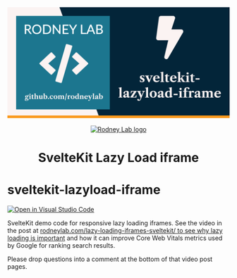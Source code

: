 <img src="./images/rodneylab-github-sveltekit-lazyload-iframe.png" alt="Rodney Lab sveltekit-lazyload-iframe Github banner">

<p align="center">
  <a aria-label="Open Rodney Lab site" href="https://rodneylab.com" rel="nofollow noopener noreferrer">
    <img alt="Rodney Lab logo" src="https://rodneylab.com/assets/icon.png" width="60" />
  </a>
</p>
<h1 align="center">
  SvelteKit Lazy Load iframe
</h1>

# sveltekit-lazyload-iframe

[![Open in Visual Studio Code](https://open.vscode.dev/badges/open-in-vscode.svg)](https://open.vscode.dev/rodneylab/sveltekit-lazyload-iframe)

SvelteKit demo code for responsive lazy loading iframes. See the video in the post at <a aria-label="Read Rodney Lab blog post on implementing lazy loading iframes in Svelte Kit" href="https://rodneylab.com/lazy-loading-iframes-sveltekit/">rodneylab.com/lazy-loading-iframes-sveltekit/ to see why lazy loading is important</a> and how it can improve Core Web Vitals metrics used by Google for ranking search results.

Please drop questions into a comment at the bottom of that video post pages.
